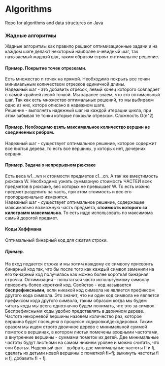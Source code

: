 # Algorithms

Repo for algorithms and data structures on Java

### Жадные алгоритмы
Жадные алгоритмы как правило решают оптимизационные задачи и на каждом шаге делают некоторый 
наиболее очевидный шаг, так называемый жадный шаг, таким образом строят оптимальное решение.

#### Пример. Покрытие точек отрезками.
Есть множество n точек на прямой. Необходимо покрыть все точки 
минимальным количеством отрезков единичной длины.    
Надежный шаг - это добавить отрезок, левый конец которого совпадает с самой крайней левой точкой.
Мы заранее знаем, что это оптимальный шаг. Так как есть множество оптимальных решений, то мы 
выбираем одно из них, которе описано в надежном шаге.    
Решение - выполнять надежный шаг на каждой итерации цикла, при этом забывая те точки которые 
покрыли отрезком. 
Сложность O(n^2)


#### Пример. Необходимо взять максимальное количество вершин не соединенных ребром.
Надежный шаг - существует оптимальное решение, которое содержит все листья дерева, то есть все 
вершины, у которых нет, дочерних вершин.

#### Пример. Задача о непрерывном рюкзаке
Есть веса w1...wn и стоимости предметов c1...cn. А так же вместимость рюкзака W. Необходимо 
узнать суммарную стоимость ЧАСТЕЙ всех предметов в рюкзаке, вес которых не превышает W. То есть 
можно предмет разделить на часть, при этом стоимость и вес его пропорционально изменятся.    
Надежный шаг - существует оптимальное решение, содержащее максимально возможную часть предмета, 
**стоимость которого за килограмм максимальна**. То есть надо использовать по максимома самый 
дорогой предмет.

#### Коды Хаффмана
Оптимальный бинарный код для сжатия строки.

##### Пример.
На вход подается строка и мы хотим каждому ее символу присвоить бинарный код так, что бы после 
того как каждый символ заменили на его бинарный код получилась как можно более короткая бинарная 
строчка. Оптимизация - попытаться часто используемому символу присвоить более короткий код.
Свойство - код называется **беспрефиксными**, если никакой код символа не является префиксом другого 
кода символа. Это значит, что ни один код символа не является префиксом кода другого символа, 
таким образом когда мы будем читать коды мы всега однозначно будем понимать, что это за символ. 
Беспрефиксными коды удобно представлять в двоичном дереве.    
Частота некорневой вершины назовем количество раз, которое вершина будет посещена в процессе 
кодировки\декодировки. Таким оразом мы ищем строго двоичное дерево с минимальной суммой пометок 
в вершинах, в котором листья помечены входными частотами, а внутренние вершины - суммами 
пометок их детей. Две минимальные частоты будут листьями на самом нижнем уровне и можно считать, 
что они братья. Надежный шаг - выбрать две минимальные частоты fi и fj, сделать их детьми новой 
вершины с пометкой fi+fj; выкинуть частоты fi и fj, добавить fi + fj.

